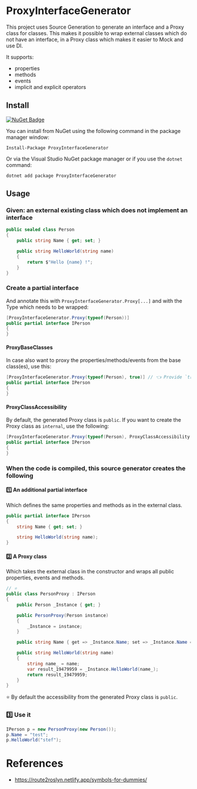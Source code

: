 # ProxyInterfaceGenerator
This project uses Source Generation to generate an interface and a Proxy class for classes.
This makes it possible to wrap external classes which do not have an interface, in a Proxy class which makes it easier to Mock and use DI.

It supports:
- properties
- methods
- events
- implicit and explicit operators

## Install
[![NuGet Badge](https://img.shields.io/nuget/v/ProxyInterfaceGenerator)](https://www.nuget.org/packages/ProxyInterfaceGenerator)

You can install from NuGet using the following command in the package manager window:

`Install-Package ProxyInterfaceGenerator`

Or via the Visual Studio NuGet package manager or if you use the `dotnet` command:

`dotnet add package ProxyInterfaceGenerator`

## Usage
### Given: an external existing class which does not implement an interface
``` c#
public sealed class Person
{
    public string Name { get; set; }

    public string HelloWorld(string name)
    {
        return $"Hello {name} !";
    }
}
```

### Create a partial interface
And annotate this with `ProxyInterfaceGenerator.Proxy[...]` and with the Type which needs to be wrapped:

``` c#
[ProxyInterfaceGenerator.Proxy(typeof(Person))]
public partial interface IPerson
{
}
```

#### ProxyBaseClasses
In case also want to proxy the properties/methods/events from the base class(es), use this:

``` c#
[ProxyInterfaceGenerator.Proxy(typeof(Person), true)] // 👈 Provide `true` as second parameter.
public partial interface IPerson
{
}
```

#### ProxyClassAccessibility
By default, the generated Proxy class is `public`. If you want to create the Proxy class as `internal`, use the following:

``` c#
[ProxyInterfaceGenerator.Proxy(typeof(Person), ProxyClassAccessibility.Internal)] // 👈 Provide `ProxyClassAccessibility.Internal` as second parameter.
public partial interface IPerson
{
}
```

### When the code is compiled, this source generator creates the following

#### :one: An additional partial interface
Which defines the same properties and methods as in the external class.
``` c#
public partial interface IPerson
{
    string Name { get; set; }

    string HelloWorld(string name);
}
```

#### :two: A Proxy class
Which takes the external class in the constructor and wraps all public properties, events and methods.

``` c#
// ⭐
public class PersonProxy : IPerson
{
    public Person _Instance { get; }

    public PersonProxy(Person instance)
    {
        _Instance = instance;
    }

    public string Name { get => _Instance.Name; set => _Instance.Name = value; }

    public string HelloWorld(string name)
    {
        string name_ = name;
        var result_19479959 = _Instance.HelloWorld(name_);
        return result_19479959;
    }
}
```

:star: By default the accessibility from the generated Proxy class is `public`.

### :three: Use it
``` c#
IPerson p = new PersonProxy(new Person());
p.Name = "test";
p.HelloWorld("stef");
```

# References
- https://route2roslyn.netlify.app/symbols-for-dummies/
